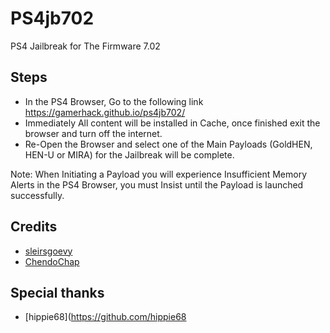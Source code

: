 # PS4jb702

PS4 Jailbreak for The Firmware 7.02

## Steps

- In the PS4 Browser, Go to the following link https://gamerhack.github.io/ps4jb702/
- Immediately All content will be installed in Cache, once finished exit the browser and turn off the internet.
- Re-Open the Browser and select one of the Main Payloads (GoldHEN, HEN-U or MIRA) for the Jailbreak will be complete.

Note: When Initiating a Payload you will experience Insufficient Memory Alerts in the PS4 Browser, you must Insist until the Payload is launched successfully.

## Credits

- [sleirsgoevy](https://github.com/sleirsgoevy)
- [ChendoChap](https://github.com/ChendoChap)

## Special thanks
- [hippie68](https://github.com/hippie68
